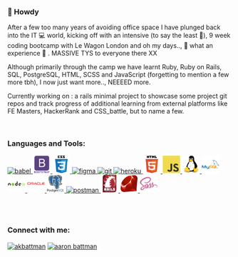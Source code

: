 
<!-- ![Anurag's GitHub stats](https://github-readme-stats.vercel.app/api?username=akbattman&count_private=true&show_icons=true&theme=radical) -->

<br>
<h3 align="left">👋 Howdy</h3>

  After a few too many years of avoiding office space I have plunged back into the IT 💻 world, kicking off with an intensive (to say the least 👀), 9 week coding bootcamp with Le Wagon London and oh my days.., 🤯 what an experience 🥳 .  MASSIVE TYS to everyone there XX
 
  Although primarily through the camp we have learnt Ruby, Ruby on Rails, SQL, PostgreSQL, HTML, SCSS and JavaScript (forgetting to mention a few more tbh), I now just want more.., NEEEED more.

  Currently working on :
    a rails minimal project to showcase some project git repos and track progress of additional learning from external platforms like FE Masters, HackerRank and CSS_battle, but to name a few.
    
    

<br>
<h3 align="left">Languages and Tools:</h3>
<p align="left"> <a href="https://babeljs.io/" target="_blank"> <img src="https://www.vectorlogo.zone/logos/babeljs/babeljs-icon.svg" alt="babel" width="40" height="40"/> </a> <a href="https://getbootstrap.com" target="_blank"> <img src="https://raw.githubusercontent.com/devicons/devicon/master/icons/bootstrap/bootstrap-plain-wordmark.svg" alt="bootstrap" width="40" height="40"/> </a> <a href="https://www.w3schools.com/css/" target="_blank"> <img src="https://raw.githubusercontent.com/devicons/devicon/master/icons/css3/css3-original-wordmark.svg" alt="css3" width="40" height="40"/> </a> <a href="https://www.figma.com/" target="_blank"> <img src="https://www.vectorlogo.zone/logos/figma/figma-icon.svg" alt="figma" width="40" height="40"/> </a> <a href="https://git-scm.com/" target="_blank"> <img src="https://www.vectorlogo.zone/logos/git-scm/git-scm-icon.svg" alt="git" width="40" height="40"/> </a> <a href="https://heroku.com" target="_blank"> <img src="https://www.vectorlogo.zone/logos/heroku/heroku-icon.svg" alt="heroku" width="40" height="40"/> </a> <a href="https://www.w3.org/html/" target="_blank"> <img src="https://raw.githubusercontent.com/devicons/devicon/master/icons/html5/html5-original-wordmark.svg" alt="html5" width="40" height="40"/> </a> <a href="https://developer.mozilla.org/en-US/docs/Web/JavaScript" target="_blank"> <img src="https://raw.githubusercontent.com/devicons/devicon/master/icons/javascript/javascript-original.svg" alt="javascript" width="40" height="40"/> </a> <a href="https://www.linux.org/" target="_blank"> <img src="https://raw.githubusercontent.com/devicons/devicon/master/icons/linux/linux-original.svg" alt="linux" width="40" height="40"/> </a> <a href="https://www.mysql.com/" target="_blank"> <img src="https://raw.githubusercontent.com/devicons/devicon/master/icons/mysql/mysql-original-wordmark.svg" alt="mysql" width="40" height="40"/> </a> <a href="https://nodejs.org" target="_blank"> <img src="https://raw.githubusercontent.com/devicons/devicon/master/icons/nodejs/nodejs-original-wordmark.svg" alt="nodejs" width="40" height="40"/> </a> <a href="https://www.oracle.com/" target="_blank"> <img src="https://raw.githubusercontent.com/devicons/devicon/master/icons/oracle/oracle-original.svg" alt="oracle" width="40" height="40"/> </a> <a href="https://www.postgresql.org" target="_blank"> <img src="https://raw.githubusercontent.com/devicons/devicon/master/icons/postgresql/postgresql-original-wordmark.svg" alt="postgresql" width="40" height="40"/> </a> <a href="https://postman.com" target="_blank"> <img src="https://www.vectorlogo.zone/logos/getpostman/getpostman-icon.svg" alt="postman" width="40" height="40"/> </a> <a href="https://rubyonrails.org" target="_blank"> <img src="https://raw.githubusercontent.com/devicons/devicon/master/icons/rails/rails-original-wordmark.svg" alt="rails" width="40" height="40"/> </a> <a href="https://www.ruby-lang.org/en/" target="_blank"> <img src="https://raw.githubusercontent.com/devicons/devicon/master/icons/ruby/ruby-original.svg" alt="ruby" width="40" height="40"/> </a> <a href="https://sass-lang.com" target="_blank"> <img src="https://raw.githubusercontent.com/devicons/devicon/master/icons/sass/sass-original.svg" alt="sass" width="40" height="40"/> </a> </p>

<br>

<!-- [![Top Langs](https://github-readme-stats.vercel.app/api/top-langs/?username=akbattman&layout=compact&theme=radical)](https://github.com/akbattman/github-readme-stats) -->


<br>
<h3 align="left">Connect with me:</h3>
<p align="left">
<a href="https://twitter.com/akbattman" target="blank"><img align="center" src="https://raw.githubusercontent.com/rahuldkjain/github-profile-readme-generator/master/src/images/icons/Social/twitter.svg" alt="akbattman" height="30" width="40" /></a>
<a href="https://linkedin.com/in/aaron battman" target="blank"><img align="center" src="https://raw.githubusercontent.com/rahuldkjain/github-profile-readme-generator/master/src/images/icons/Social/linked-in-alt.svg" alt="aaron battman" height="30" width="40" /></a>
</p>






<!--  Ooooh 🥚 easter egg 🥚 Yummy. Gief Moar Plos
 
 👋 Howdy. I'm Aaron Battman.

  After a few too many years of avoiding office space I have plunged back into the IT 💻 world, kicking off with an intensive (to say the least 👀), 9 week coding bootcamp with Le Wagon London and oh my days.., 🤯 what an experience 🥳 .  MASSIVE TYS to everyone there XX
 
  Although primarily through the camp we have learnt Ruby, Ruby on Rails, SQL, PostgreSQL, HTML, SCSS and JavaScript (forgetting to mention a few more tbh), I now just want more.., NEEEED more.

  Currently working on a reboot of the camp exercises and a week long intro to react, redux, and rails integration. -->


<!--
**akbattman/akbattman** is a ✨ _special_ ✨ repository because its `README.md` (this file) appears on your GitHub profile.

Here are some ideas to get you started:

- 🔭 I’m currently working on ...
- 🌱 I’m currently learning ...
- 👯 I’m looking to collaborate on ...
- 🤔 I’m looking for help with ...
- 💬 Ask me about ...
- 📫 How to reach me: ...
- 😄 Pronouns: ...
- ⚡ Fun fact: ...
-->
